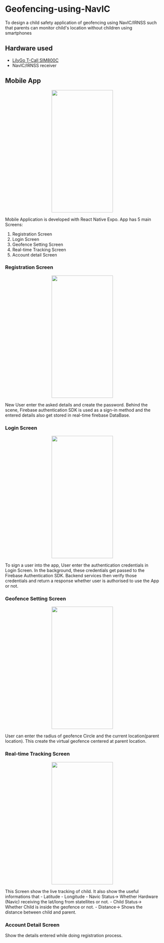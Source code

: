 # Geofencing-using-NavIC
To design a child safety application of geofencing using NavIC/IRNSS  such that parents can monitor child's location without children using smartphones

## Hardware used

* <a href="https://github.com/Xinyuan-LilyGO/LilyGo-T-Call-SIM800/"> LilyGo T-Call SIM800C </a> 
* NavIC/IRNSS receiver

## Mobile App 
<p align="center">
<img src="https://user-images.githubusercontent.com/47287530/171267563-d40e5377-c747-4ce8-ab6a-5702d2d64568.jpeg" width="200" height="400" />
</p>

Mobile Application is developed with React Native Expo. 
App has 5 main Screens:

1. Registration Screen
2. Login Screen
3. Geofence Setting Screen
4. Real-time Tracking Screen
5. Account detail Screen

### Registration Screen
<p align="center">
<img src="https://user-images.githubusercontent.com/47287530/171267652-029649da-d35e-4423-8420-fcf4e5886581.jpg" width="200" height="400"/>
  </p>
New User enter the asked details and create the password. Behind the scene, Firebase authentication SDK is used as a sign-in method and the entered details also get stored in real-time firebase DataBase.

### Login Screen
<p align="center">

<img src="https://user-images.githubusercontent.com/47287530/171267615-be6b9da4-badb-4127-a842-32b110cbbe1a.jpg" width="200" height="400" />
</p>
To sign a user into the app, User enter the authentication credentials in Login Screen. In the background, these credentials get passed to the Firebase Authentication SDK. Backend services then verify those credentials and return a response whether user is authorised to use the App or not.

### Geofence Setting Screen
<p align="center">

<img src="https://user-images.githubusercontent.com/47287530/171267615-be6b9da4-badb-4127-a842-32b110cbbe1a.jpg" width="200" height="400" />
</p>
User can enter the radius of geofence Circle and the current location(parent location). This create the virtual geofence centered at parent location.

### Real-time Tracking Screen
<p align="center">

<img src="https://user-images.githubusercontent.com/47287530/171267679-63e36930-4d1d-44ed-b918-980931347c77.jpg" width="200" height="400" />
</p>
This Screen show the live tracking of child. It also show the useful informations that 
- Latitude 
- Longitude 
- Navic Status-> Whether Hardware (Navic) receiving the lat/long from statellites or not.
- Child Status-> Whether Child is inside the geofence or not.
- Distance-> Shows the distance between child and parent.

### Account Detail Screen
Show the details entered while doing registration process.


